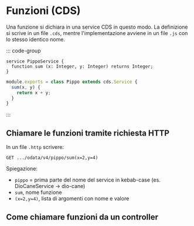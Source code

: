 # Funzioni (CDS)

Una funzione si dichiara in una service CDS in questo modo. 
La definizione si scrive in un file `.cds`, mentre l'implementazione
avviene in un file `.js` con lo stesso identico nome.

::: code-group

```cds [pippo-srv.cds]
service PippoService {
  function sum (x: Integer, y: Integer) returns Integer;
}
```

```js [pippo-srv.js]
module.exports = class Pippo extends cds.Service {
  sum(x, y) { 
    return x + y; 
  }
}
```

:::

## Chiamare le funzioni tramite richiesta HTTP

In un file `.http` scrivere:

```
GET .../odata/v4/pippo/sum(x=2,y=4)
```

Spiegazione:
- `pippo` = prima parte del nome del service in kebab-case (es. DioCaneService -> dio-cane)
- `sum`, nome funzione
- `(x=2,y=4)`, lista di argomenti con nome e valore


## Come chiamare funzioni da un controller
